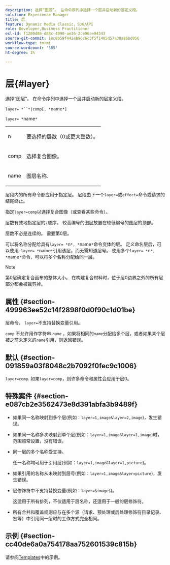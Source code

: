 ```yaml
---
description: 选择“图层”。 在命令序列中选择一个层并启动新的层定义段。
solution: Experience Manager
title: 层
feature: Dynamic Media Classic，SDK/API
role: Developer,Business Practitioner
exl-id: f1200d86-d88c-4990-ae36-2ce96ae94343
source-git-commit: 1ec8b59f442eb96c6c3f5f1405d57a38a86bd056
workflow-type: tm+mt
source-wordcount: '385'
ht-degree: 1%

---
```


# 层{#layer}

选择“图层”。 在命令序列中选择一个层并启动新的层定义段。

`layer= *``*|comp[, *`name`*]`

`layer= *`name`*`

<table id="simpletable_22DE3365A6454949B0D30C6D7110476E"> 
 <tr class="strow"> 
  <td class="stentry"> <p><span class="codeph"> <span class="varname"> n</span></span> </p></td> 
  <td class="stentry"> <p>要选择的层数（0或更大整数）。 </p></td> 
 </tr> 
 <tr class="strow"> 
  <td class="stentry"> <p><span class="codeph"> comp</span> </p></td> 
  <td class="stentry"> <p>选择复合图像。 </p></td> 
 </tr> 
 <tr class="strow"> 
  <td class="stentry"> <p><span class="codeph"> <span class="varname"> name</span></span> </p></td> 
  <td class="stentry"> <p>图层名称. </p></td> 
 </tr> 
</table>

层段内的所有命令都应用于指定层。 层段由下一个`layer=`或`effect=`命令或请求的结尾终止。

指定`layer=comp`以选择复合图像（或查看某些命令）。

层数有效地指定层的z顺序。 较高编号的图层放置在较低编号的图层的顶部。

层数不必是连续的。 需要第0层。

可以将名称分配给具有`layer= *`n`*, *`name`*`命令变体的层。 定义命名层后，可以使用` layer= *`name`*`引用该层，而无需知道层号。 使用多个`layer= *`n`*, *`name`*`命令，可以将多个名称分配给同一层。

>[!NOTE]
>
>第0层确定复合画布的整体大小。 在构建复合材料时，位于层0边界之外的所有层部分都会被裁剪掉。

## 属性 {#section-499963ee52c14f2898f0d0f90c1d01be}

层命令。 `layer=`不支持替换变量引用。

`comp` 不允许用作字符串 *`name`* 。如果将相同的&#x200B;*`name`*&#x200B;分配给多个层，或者如果某个层被之前未定义的&#x200B;*`name`*&#x200B;引用，则返回错误。

## 默认 {#section-091859a03f8048c2b7092f0fec9c1006}

`layer=comp`. 如果`layer=comp`，则许多命令和属性会应用于层0。

## 特殊案件 {#section-e087cb2e3562473e8d391abfa3b9489f}

* 如果同一名称映射到多个层(例如：`layer=1,image&layer=2,image`)，发生错误。
* 如果同一名称多次映射到单个层(例如：`layer=1,image&layer=1,image`)时，范围照常设置，没有错误。
* 同一层的多个名称受支持。

   任一名称均可用于引用层(例如：`layer=1,image&layer=1,picture`)。
* 如果引用的名称从未映射到层号(例如：`layer=1,image&layer=picture`)，发生错误。
* 层修饰符中不支持替换变量(例如：`layer=$image$`)。

   这适用于所有排列，不仅适用于层名称，还适用于一般的层修饰符。

* 所有合并和覆盖规则应与在多个源（请求、预处理或后处理修饰符目录记录、宏等）中引用同一层时的工作方式完全相同。

## 示例 {#section-cc40de6a0a754178aa752601539c815b}

请参阅[Templates](../../../../../is-api/http-ref/image-serving-api-ref/c-http-protocol-reference/c-templates/c-templates.md#concept-3cd2d2adae0e41b2979b9640244d4d3e)中的示例。
